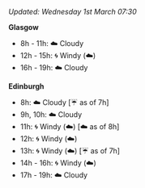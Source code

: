 *Updated: Wednesday 1st March 07:30*

**Glasgow**

* 8h - 11h: :cloud: Cloudy
* 12h - 15h: :cyclone: Windy (:cloud:)
* 16h - 19h: :cloud: Cloudy

**Edinburgh**

* 8h: :cloud: Cloudy [:umbrella: as of 7h]
* 9h, 10h: :cloud: Cloudy
* 11h: :cyclone: Windy (:cloud:) [:cloud: as of 8h]
* 12h: :cyclone: Windy (:cloud:)
* 13h: :cyclone: Windy (:cloud:) [:umbrella: as of 7h]
* 14h - 16h: :cyclone: Windy (:cloud:)
* 17h - 19h: :cloud: Cloudy
